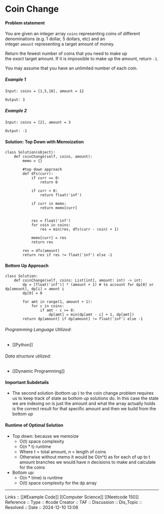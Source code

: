 # Coin Change

#### Problem statement

You are given an integer array `coins` representing coins of different denominations (e.g. 1 dollar, 5 dollars, etc) and an integer `amount` representing a target amount of money.

Return the fewest number of coins that you need to make up the _exact_ target amount. If it is impossible to make up the amount, return `-1`.

You may assume that you have an unlimited number of each coin.
##### Example 1
```
Input: coins = [1,5,10], amount = 12

Output: 3
```
##### Example 2
```
Input: coins = [2], amount = 3

Output: -1
```
#### Solution: Top Down with Memoization
```
class Solution(object):
    def coinChange(self, coins, amount):
        memo = {}

		#top down approach
        def dfs(curr):
            if curr == 0:
                return 0

            if curr < 0:
                return float('inf')

            if curr in memo:
                return memo[curr]


            res = float('inf')
            for coin in coins:
                res = min(res, dfs(curr - coin) + 1)

            memo[curr] = res
            return res

        res = dfs(amount)
        return res if res != float('inf') else -1
```

#### Bottom Up Approach
```
class Solution:
    def coinChange(self, coins: List[int], amount: int) -> int:
        dp = [float('inf')] * (amount + 1) # to account for dp[0] or dp[amount], dp[i] = amont i
        dp[0] = 0

        for amt in range(1, amount + 1):
            for c in coins:
                if amt - c >= 0:
                    dp[amt] = min(dp[amt - c] + 1, dp[amt])
        return dp[amount] if dp[amount] != float('inf') else -1
```
###### Programming Language Utilized:

- [[Python]]
###### Data structure utilized:

- [[Dynamic Programming]]
#### Important Subdetails

- The second solution (bottom up ) to the coin change problem requires us to keep track of state as bottom up solutions do. In this case the state we are indexing on is just the amount and what the array actually holds is the correct result for that specific amount and then we build from the bottom up
#### Runtime of Optimal Solution

- Top down: because we memoize
	- O(t) space complexity
	- O(n * t) runtime
	- Where t = total amount, n = length of coins
	- Otherwise without memo it would be O(n^t) as for each of up to t amount branches we would have n decisions to make and calculate for the coins
- Bottom up:
	- O(n * time) is runtime
	- O(t) space complexity for the dp array
---
Links :: [[#Example Code]] [[Computer Science]] [[Neetcode 150]]
Reference ::
Type :: #code
Creator ::
TAF ::
Discussion ::
Dis_Topic :: 
Resolved ::
Date :: 2024-12-10 13:08
